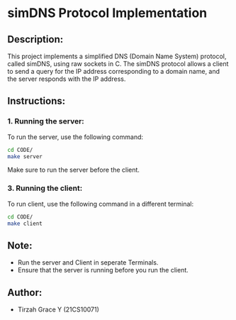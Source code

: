 # simDNS Protocol Implementation

## Description:
This project implements a simplified DNS (Domain Name System) protocol, called simDNS, using raw sockets in C. The simDNS protocol allows a client to send a query for the IP address corresponding to a domain name, and the server responds with the IP address.

## Instructions:

### 1. Running the server:
To run the server, use the following command:
```bash
cd CODE/
make server
```
Make sure to run the server before the client.

### 3. Running the client:
To run client, use the following command in a different terminal:
```bash
cd CODE/
make client
```

## Note:
- Run the server and Client in seperate Terminals.
- Ensure that the server is running before you run the client.

## Author:
- Tirzah Grace Y (21CS10071)
